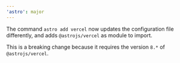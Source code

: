 ```yaml
---
'astro': major
---
```


The command `astro add vercel` now updates the configuration file differently, and adds `@astrojs/vercel` as module to import.

This is a breaking change because it requires the version `8.*` of `@astrojs/vercel`.
